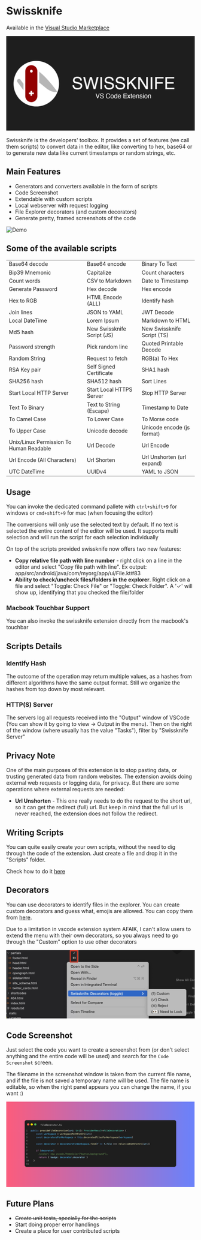 # Swissknife

Available in the [Visual Studio Marketplace](https://marketplace.visualstudio.com/items?itemName=luisfontes19.vscode-swissknife)

![Banner](data/swissknife_banner.png)

Swissknife is the developers' toolbox. It provides a set of features (we call them scripts) to convert data in the editor, like converting to hex, base64 or to generate new data like current timestamps or random strings, etc. 

## Main Features

* Generators and converters available in the form of scripts
* Code Screenshot
* Extendable with custom scripts
* Local webserver with request logging
* File Explorer decorators (and custom decorators)
* Generate pretty, framed screenshots of the code

![Demo](data/demo.gif)

## Some of the available scripts
|                                         |                            |                            |
| --------------------------------------- | -------------------------- | -------------------------- |
| Base64 decode                           | Base64 encode              | Binary To Text             |
| Bip39 Mnemonic                          | Capitalize                 | Count characters           |
| Count words                             | CSV to Markdown            | Date to Timestamp          |
| Generate Password                       | Hex decode                 | Hex encode                 |
| Hex to RGB                              | HTML Encode (ALL)          | Identify hash              |
| Join lines                              | JSON to YAML               | JWT Decode                 |
| Local DateTime                          | Lorem Ipsum                | Markdown to HTML           |
| Md5 hash                                | New Swissknife Script (JS) | New Swissknife Script (TS) |
| Password strength                       | Pick random line           | Quoted Printable Decode    |
| Random String                           | Request to fetch           | RGB(a) To Hex              |
| RSA Key pair                            | Self Signed Certificate    | SHA1 hash                  |
| SHA256 hash                             | SHA512 hash                | Sort Lines                 |
| Start Local HTTP Server                 | Start Local HTTPS Server   | Stop HTTP Server           |
| Text To Binary                          | Text to String (Escape)    | Timestamp to Date          |
| To Camel Case                           | To Lower Case              | To Morse code              |
| To Upper Case                           | Unicode decode             | Unicode encode (js format) |
| Unix/Linux Permission To Human Readable | Url Decode                 | Url Encode                 |
| Url Encode (All Characters)             | Url Shorten                | Url Unshorten (url expand) |
| UTC DateTime                            | UUIDv4                     | YAML to JSON               |


## Usage

You can invoke the dedicated command pallete with ```ctrl+shift+9``` for windows or ```cmd+shift+9``` for mac (when focusing the editor)

The conversions will only use the selected text by default. If no text is selected the entire content of the editor will be used.
It supports multi selection and will run the script for each selection individually

On top of the scripts provided swissknife now offers two new features:

* **Copy relative file path with line number** - right click on a line in the editor and select "Copy file path with line". Ex output: app/src/android/java/com/myorg/app/ui/File.kt#83
* **Ability to check/uncheck files/folders in the explorer**. Right click on a file and select "Toggle: Check File" or "Toggle: Check Folder". A '✓' will show up, identifying that you checked the file/folder

### Macbook Touchbar Support

You can also invoke the swissknife extension directly from the macbook's touchbar

## Scripts Details

### Identify Hash

The outcome of the operation may return multiple values, as a hashes from different algorithms have the same output format.
Still we organize the hashes from top down by most relevant.

### HTTP(S) Server

The servers log all requests received into the "Output" window of VSCode (You can show it by going to view -> Output in the menu). Then on the right of the window (where usually has the value "Tasks"), filter by "Swissknife Server"

## Privacy Note

One of the main purposes of this extension is to stop pasting data, or trusting generated data from random websites.
The extension avoids doing external web requests or logging data, for privacy.
But there are some operations where external requests are needed:

* **Url Unshorten** - This one really needs to do the request to the short url, so it can get the redirect (full) url. But keep in mind that the full url is never reached, the extension does not follow the redirect.

## Writing Scripts

You can quite easily create your own scripts, without the need to dig through the code of the extension. Just create a file and drop it in the "Scripts" folder.

Check how to do it [here](https://github.com/luisfontes19/vscode-swissknife/blob/master/data/custom_scripts.md)

## Decorators

You can use decorators to identify files in the explorer. You can create custom decorators and guess what, emojis are allowed. You can copy them from [here](https://emojipedia.org/). 

Due to a limitation in vscode extension system AFAIK, I can't allow users to extend the menu with their own decorators, so you always need to go through the "Custom" option to use other decorators

![Decorators](data/decorators.jpg)

## Code Screenshot

Just select the code you want to create a screenshot from (or don't select anything and the entire code will be used) and search for the `Code Screenshot` screen. 


The filename in the screenshot window is taken from the current file name, and if the file is not saved a temporary name will be used. The file name is editable, so when the right panel appears you can change the name, if you want :)

![code screenshot](data/code_screenshot.png)


## Future Plans

* ~~Create unit tests, specially for the scripts~~
* Start doing proper error handlings
* Create a place for user contributed scripts
